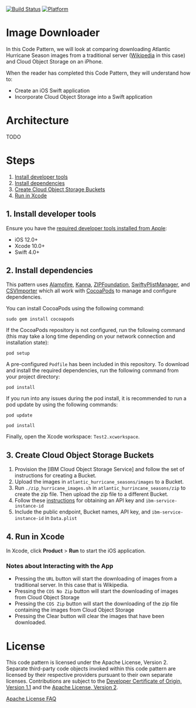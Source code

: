 [![Build Status](https://travis-ci.com/IBM/swift-cloud-object-storage-example.svg?branch=master)](https://travis-ci.com/IBM/swift-cloud-object-storage-example)
[![Platform](https://img.shields.io/badge/platform-ios_swift-lightgrey.svg?style=flat)](https://developer.apple.com/swift/)

# Image Downloader
In this Code Pattern, we will look at comparing downloading Atlantic Hurricane Season images from a traditional server ([Wikipedia](https://en.wikipedia.org/wiki/Atlantic_hurricane_season ) in this case) and Cloud Object Storage on an iPhone.

When the reader has completed this Code Pattern, they will understand how to:

* Create an iOS Swift application
* Incorporate Cloud Object Storage into a Swift application

# Architecture

TODO

# Steps

1. [Install developer tools](#1-install-developer-tools)
2. [Install dependencies](#2-install-dependencies)
3. [Create Cloud Object Storage Buckets](#3-create-cloud-object-storage-buckets)
4. [Run in Xcode](#4-run-in-xcode)

## 1. Install developer tools

Ensure you have the [required developer tools installed from Apple](https://developer.apple.com/download/):

* iOS 12.0+
* Xcode 10.0+
* Swift 4.0+

## 2. Install dependencies

This pattern uses [Alamofire](https://github.com/Alamofire/Alamofire), [Kanna](https://github.com/tid-kijyun/Kanna), [ZIPFoundation](https://github.com/weichsel/ZIPFoundation), [SwiftyPlistManager](https://github.com/rebeloper/SwiftyPlistManager), and [CSVImporter](https://github.com/Flinesoft/CSVImporter) which all work with [CocoaPods](https://cocoapods.org/) to manage and configure dependencies.

You can install CocoaPods using the following command:

```
sudo gem install cocoapods
```

If the CocoaPods repository is not configured, run the following command (this may take a long time depending on your network connection and installation state):

```
pod setup
```

A pre-configured `Podfile` has been included in this repository. To download and install the required dependencies, run the following command from your project directory:

```
pod install
```

If you run into any issues during the pod install, it is recommended to run a pod update by using the following commands:

```
pod update
```

```
pod install
```

Finally, open the Xcode workspace: `Test2.xcworkspace`.

## 3. Create Cloud Object Storage Buckets

1. Provision the [IBM Cloud Object Storage Service] and follow the set of instructions for creating a Bucket.
2. Upload the images in `atlantic_hurricane_seasons/images` to a Bucket. 
3. Run `./zip_hurricane_images.sh` in `atlantic_hurrincane_seasons/zip` to create the zip file. Then upload the zip file to a different Bucket.
4. Follow these [instructions](https://console.bluemix.net/docs/services/cloud-object-storage/cli/curl.html#request-an-iam-token-using-an-api-key) for obtaining an API key and `ibm-service-instance-id`
5. Include the public endpoint, Bucket names, API key, and `ibm-service-instance-id` in `Data.plist`

## 4. Run in Xcode

In Xcode, click **Product** > **Run** to start the iOS application.

### Notes about Interacting with the App
* Pressing the `URL` button will start the downloading of images from a traditional server. In this case that is Wikipedia.
* Pressing the `COS No Zip` button will start the downloading of images from Cloud Object Storage
* Pressing the `COS Zip` button will start the downloading of the zip file containing the images from Cloud Object Storage
* Pressing the Clear button will clear the images that have been downloaded.

# License

This code pattern is licensed under the Apache License, Version 2. Separate third-party code objects invoked within this code pattern are licensed by their respective providers pursuant to their own separate licenses. Contributions are subject to the [Developer Certificate of Origin, Version 1.1](https://developercertificate.org/) and the [Apache License, Version 2](https://www.apache.org/licenses/LICENSE-2.0.txt).

[Apache License FAQ](https://www.apache.org/foundation/license-faq.html#WhatDoesItMEAN)
